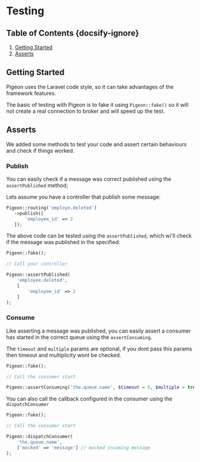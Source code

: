 # Testing
## Table of Contents {docsify-ignore}
 1. [Getting Started](#getting-started)
 2. [Asserts](#asserts)
 
## Getting Started
Pigeon uses the Laravel code style, so it can take advantages of the framework features.

The basic of testing with Pigeon is to fake it using `Pigeon::fake()` so it will not create a real connection to broker
and will speed up the test.
 
## Asserts
 We added some methods to test your code and assert certain behaviours and check if things worked.
 
### Publish
 You can easily check if a message was correct published using the `assertPublished` method;
 
 Lets assume you have a controller that publish some message:
 ```php
Pigeon::routing('employe.deleted')
    ->publish([
        'employee_id' => 2
    ]);
```

The above code can be tested using the `assertPublished`, which wi'll check if the message was published in the specified:
```php
Pigeon::fake();

// Call your controller

Pigeon::assertPublished(
    'employee.deleted',
    [
        'employee_id' => 2
    ]
);
```

### Consume
Like asserting a message was published, you can easily assert a consumer has started in the correct queue using the `assertConsuming`.

The `timeout` and `multiple` params are optional, if you dont pass this params then timeout and multiplicity wont be checked. 
```php
Pigeon::fake();

// Call the consumer start

Pigeon::assertConsuming('the.queue.name', $timeout = 5, $multiple = true);
```

You can also call the callback configured in the consumer using the `dispatchConsumer`
```php
Pigeon::fake();

// Call the consumer start

Pigeon::dispatchConsumer(
    'the.queue.name',
    ['mocked' => 'message'] // mocked incoming message
);
``` 
